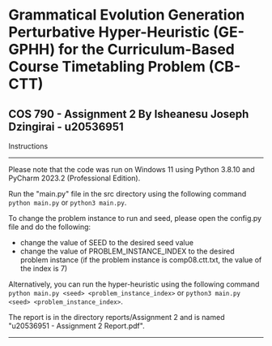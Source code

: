 # Grammatical Evolution Generation Perturbative Hyper-Heuristic (GE-GPHH) for the Curriculum-Based Course Timetabling Problem (CB-CTT)

COS 790 - Assignment 2 By Isheanesu Joseph Dzingirai - u20536951
---

Instructions

---

Please note that the code was run on Windows 11 using Python 3.8.10 and PyCharm 2023.2 (Professional Edition).

Run the "main.py" file in the src directory using the following command `python main.py` or `python3 main.py`.

To change the problem instance to run and seed, please open the config.py file and do the following:

- change the value of SEED to the desired seed value
- change the value of PROBLEM_INSTANCE_INDEX to the desired problem instance (if the problem instance is comp08.ctt.txt,
  the value of the index is 7)

Alternatively, you can run the hyper-heuristic using the following
command `python main.py <seed> <problem_instance_index>` or `python3 main.py <seed> <problem_instance_index>`.

The report is in the directory reports/Assignment 2 and is named "u20536951 - Assignment 2 Report.pdf".

---